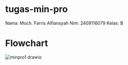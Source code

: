 # tugas-min-pro
Nama: Moch. Farris Alfiansyah Nim: 2409116079 Kelas: B

# Flowchart

![minpro1 drawio](https://github.com/user-attachments/assets/579eff7b-fcc0-49c4-9211-0cc664716222)
